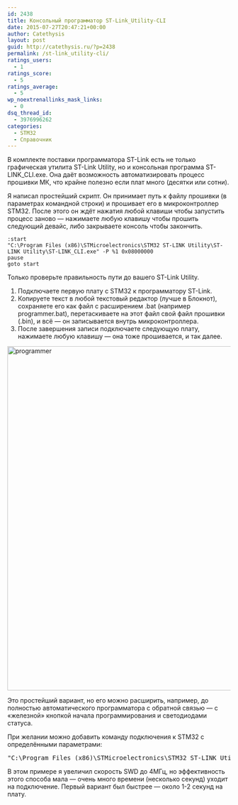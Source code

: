 ```yaml
---
id: 2438
title: Консольный программатор ST-Link_Utility-CLI
date: 2015-07-27T20:47:21+00:00
author: Catethysis
layout: post
guid: http://catethysis.ru/?p=2438
permalink: /st-link_utility-cli/
ratings_users:
  - 1
ratings_score:
  - 5
ratings_average:
  - 5
wp_noextrenallinks_mask_links:
  - 0
dsq_thread_id:
  - 3976996262
categories:
  - STM32
  - Справочник
---
```

В комплекте поставки программатора ST-Link есть не только графическая утилита ST-Link Utility, но и консольная программа ST-LINK_CLI.exe. Она даёт возможность автоматизировать процесс прошивки МК, что крайне полезно если плат много (десятки или сотни).

Я написал простейший скрипт. Он принимает путь к файлу прошивки (в параметрах командной строки) и прошивает его в микроконтроллер STM32. После этого он ждёт нажатия любой клавиши чтобы запустить процесс заново — нажимаете любую клавишу чтобы прошить следующий девайс, либо закрываете консоль чтобы закончить.

<pre><code class="dos">:start
"C:\Program Files (x86)\STMicroelectronics\STM32 ST-LINK Utility\ST-LINK Utility\ST-LINK_CLI.exe" -P %1 0x08000000
pause
goto start</code></pre>

Только проверьте правильность пути до вашего ST-Link Utility.

  1. Подключаете первую плату с STM32 к программатору ST-Link.
  2. Копируете текст в любой текстовый редактор (лучше в Блокнот), сохраняете его как файл с расширением .bat (например programmer.bat), перетаскиваете на этот файл свой файл прошивки (.bin), и всё — он записывается внутрь микроконтроллера.
  3. После завершения записи подключаете следующую плату, нажимаете любую клавишу — она тоже прошивается, и так далее.

[<img class="alignnone size-full wp-image-2439" src="http://catethysis.ru/wp-content/uploads/2015/07/programmer.png" alt="programmer" width="677" height="775" />](http://catethysis.ru/wp-content/uploads/2015/07/programmer.png)

Это простейший вариант, но его можно расширить, например, до полностью автоматического программатора с обратной связью — с &#171;железной&#187; кнопкой начала программирования и светодиодами статуса.

При желании можно добавить команду подключения к STM32 с определёнными параметрами:

<pre>"C:\Program Files (x86)\STMicroelectronics\STM32 ST-LINK Utility\ST-LINK Utility\ST-LINK_CLI.exe"<strong> -c SWD SWCLK=0 UR LPM</strong> -p %1 0x08000000</pre>

В этом примере я увеличил скорость SWD до 4МГц, но эффективность этого способа мала — очень много времени (несколько секунд) уходит на подключение. Первый вариант был быстрее — около 1-2 секунд на плату.